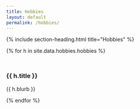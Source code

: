 ```yaml
---
title: Hobbies
layout: default
permalink: /hobbies/
---
```


{% include section-heading.html title="Hobbies" %}
<div class="grid grid-2">
  {% for h in site.data.hobbies.hobbies %}
    <div class="card">
      <svg width="26" height="26" class="icon hobby-icon">
        <use xlink:href="#{{ h.icon }}"></use>
      </svg>
      <h3>{{ h.title }}</h3>
      <p style="white-space: pre-line;">{{ h.blurb }}</p>
    </div>
  {% endfor %}
</div>
